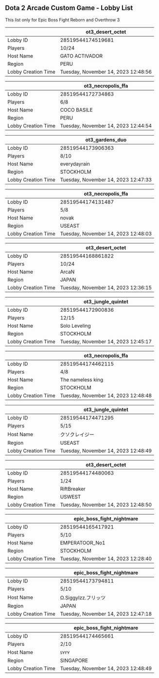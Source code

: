 ## Dota 2 Arcade Custom Game - Lobby List

This list only for Epic Boss Fight Reborn and Overthrow 3

|  | ot3_desert_octet |
| ------ | ------ |
| Lobby ID | 28519544174519681 |
| Players | 10/24 |
| Host Name | GATO ACTIVADOR |
| Region | PERU |
| Lobby Creation Time | Tuesday, November 14, 2023 12:48:56 |


|  | ot3_necropolis_ffa |
| ------ | ------ |
| Lobby ID | 28519544172734863 |
| Players | 6/8 |
| Host Name | COCO BASILE |
| Region | PERU |
| Lobby Creation Time | Tuesday, November 14, 2023 12:44:54 |


|  | ot3_gardens_duo |
| ------ | ------ |
| Lobby ID | 28519544173906363 |
| Players | 8/10 |
| Host Name | everydayrain |
| Region | STOCKHOLM |
| Lobby Creation Time | Tuesday, November 14, 2023 12:47:33 |


|  | ot3_necropolis_ffa |
| ------ | ------ |
| Lobby ID | 28519544174131487 |
| Players | 5/8 |
| Host Name | novak |
| Region | USEAST |
| Lobby Creation Time | Tuesday, November 14, 2023 12:48:03 |


|  | ot3_desert_octet |
| ------ | ------ |
| Lobby ID | 28519544168861822 |
| Players | 10/24 |
| Host Name | ArcaN |
| Region | JAPAN |
| Lobby Creation Time | Tuesday, November 14, 2023 12:36:15 |


|  | ot3_jungle_quintet |
| ------ | ------ |
| Lobby ID | 28519544172900836 |
| Players | 12/15 |
| Host Name | Solo Leveling |
| Region | STOCKHOLM |
| Lobby Creation Time | Tuesday, November 14, 2023 12:45:17 |


|  | ot3_necropolis_ffa |
| ------ | ------ |
| Lobby ID | 28519544174462115 |
| Players | 4/8 |
| Host Name | The nameless king |
| Region | STOCKHOLM |
| Lobby Creation Time | Tuesday, November 14, 2023 12:48:48 |


|  | ot3_jungle_quintet |
| ------ | ------ |
| Lobby ID | 28519544174471295 |
| Players | 5/15 |
| Host Name | クソクレイジー |
| Region | USEAST |
| Lobby Creation Time | Tuesday, November 14, 2023 12:48:49 |


|  | ot3_desert_octet |
| ------ | ------ |
| Lobby ID | 28519544174480063 |
| Players | 1/24 |
| Host Name | RiftBreaker |
| Region | USWEST |
| Lobby Creation Time | Tuesday, November 14, 2023 12:48:50 |


|  | epic_boss_fight_nightmare |
| ------ | ------ |
| Lobby ID | 28519544165417921 |
| Players | 5/10 |
| Host Name | EMPERATOOR_No1 |
| Region | STOCKHOLM |
| Lobby Creation Time | Tuesday, November 14, 2023 12:28:40 |


|  | epic_boss_fight_nightmare |
| ------ | ------ |
| Lobby ID | 28519544173794811 |
| Players | 5/10 |
| Host Name | Ω.SiggyIzz.フリッツ |
| Region | JAPAN |
| Lobby Creation Time | Tuesday, November 14, 2023 12:47:18 |


|  | epic_boss_fight_nightmare |
| ------ | ------ |
| Lobby ID | 28519544174465661 |
| Players | 2/10 |
| Host Name | ꜱʏꜰʏ |
| Region | SINGAPORE |
| Lobby Creation Time | Tuesday, November 14, 2023 12:48:49 |



